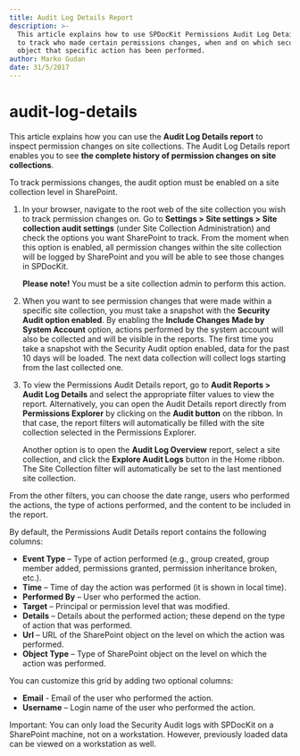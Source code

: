 ```yaml
---
title: Audit Log Details Report
description: >-
  This article explains how to use SPDocKit Permissions Audit Log Details report
  to track who made certain permissions changes, when and on which securable
  object that specific action has been performed.
author: Marko Gudan
date: 31/5/2017
---
```


# audit-log-details

This article explains how you can use the **Audit Log Details report** to inspect permission changes on site collections. The Audit Log Details report enables you to see **the complete history of permission changes on site collections**.

To track permissions changes, the audit option must be enabled on a site collection level in SharePoint.

1. In your browser, navigate to the root web of the site collection you wish to track permission changes on. Go to **Settings &gt; Site settings &gt; Site collection audit settings** \(under Site Collection Administration\) and check the options you want SharePoint to track. From the moment when this option is enabled, all permission changes within the site collection will be logged by SharePoint and you will be able to see those changes in SPDocKit.  

   **Please note!** You must be a site collection admin to perform this action.

2. When you want to see permission changes that were made within a specific site collection, you must take a snapshot with the **Security Audit option enabled**. By enabling the **Include Changes Made by System Account** option, actions performed by the system account will also be collected and will be visible in the reports. The first time you take a snapshot with the Security Audit option enabled, data for the past 10 days will be loaded. The next data collection will collect logs starting from the last collected one.
3. To view the Permissions Audit Details report, go to **Audit Reports &gt; Audit Log Details** and select the appropriate filter values to view the report. Alternatively, you can open the  Audit Details report directly from **Permissions Explorer** by clicking on the **Audit button** on the ribbon. In that case, the report filters will automatically be filled with the site collection selected in the Permissions Explorer. 

   Another option is to open the  **Audit Log Overview** report, select a site collection, and click the **Explore Audit Logs** button in the Home ribbon. The Site Collection filter will automatically be set to the last mentioned site collection.

From the other filters, you can choose the date range, users who performed the actions, the type of actions performed, and the content to be included in the report.

By default, the Permissions Audit Details report contains the following columns:

* **Event Type** – Type of action performed \(e.g., group created, group member added, permissions granted, permission inheritance broken, etc.\).  
* **Time** – Time of day the action was performed \(it is shown in local time\).  
* **Performed By** – User who performed the action.  
* **Target** – Principal or permission level that was modified.  
* **Details** – Details about the performed action; these depend on the type of action that was performed.  
* **Url** – URL of the SharePoint object on the level on which the action was performed.  
* **Object Type** – Type of SharePoint object on the level on which the action was performed.  

You can customize this grid by adding two optional columns:

* **Email** - Email of the user who performed the action.  
* **Username** – Login name of the user who performed the action.  

Important: You can only load the Security Audit logs with SPDocKit on a SharePoint machine, not on a workstation. However, previously loaded data can be viewed on a workstation as well.

